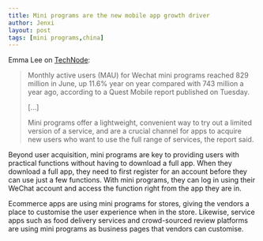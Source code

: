 ```yaml
---
title: Mini programs are the new mobile app growth driver
author: Jenxi
layout: post
tags: [mini programs,china]
---
```

Emma Lee on [TechNode](https://technode.com/2020/07/29/mini-programs-are-the-new-mobile-app-growth-driver-report/):

> Monthly active users (MAU) for Wechat mini programs reached 829 million in June, up 11.6% year on year compared with 743 million a year ago, according to a Quest Mobile report published on Tuesday.
>
> [...]
> 
> Mini programs offer a lightweight, convenient way to try out a limited version of a service, and are a crucial channel for apps to acquire new users who want to use the full range of services, the report said.

Beyond user acquisition, mini programs are key to providing users with practical functions without having to download a full app. When they download a full app, they need to first register for an account before they can use just a few functions. With mini programs, they can log in using their WeChat account and access the function right from the app they are in.

Ecommerce apps are using mini programs for stores, giving the vendors a place to customise the user experience when in the store. Likewise, service apps such as food delivery services and crowd-sourced review platforms are using mini programs as business pages that vendors can customise.